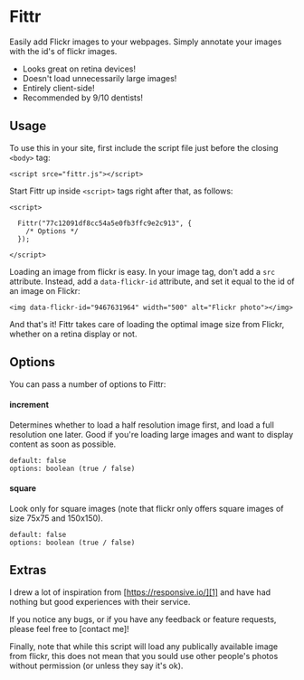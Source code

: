 Fittr
=====

Easily add Flickr images to your webpages. 
Simply annotate your images with the id's of flickr images.

 * Looks great on retina devices!
 * Doesn't load unnecessarily large images! 
 * Entirely client-side!
 * Recommended by 9/10 dentists!

Usage
-----

To use this in your site, first include the script file just before the closing ```<body>``` tag:

    <script srce="fittr.js"></script>

Start Fittr up inside ```<script>``` tags right after that, as follows: 
    
    <script>
    
      Fittr("77c12091df8cc54a5e0fb3ffc9e2c913", {
        /* Options */  
      });
    
    </script>


Loading an image from flickr is easy. In your image tag, don't add a ```src``` attribute. 
Instead, add a  ```data-flickr-id``` attribute, and set it equal to the id of an image on Flickr:

    <img data-flickr-id="9467631964" width="500" alt="Flickr photo"></img>

And that's it! Fittr takes care of loading the optimal image size from Flickr, whether on a retina display or not.


Options
-------

You can pass a number of options to Fittr:

#### increment ####
Determines whether to load a half resolution image first, and load a full resolution one later.
Good if you're loading large images and want to display content as soon as possible.
    
    default: false
    options: boolean (true / false)

#### square ####
Look only for square images (note that flickr only offers square images of size 75x75 and 150x150).

    default: false
    options: boolean (true / false)


Extras
------

I drew a lot of inspiration from [https://responsive.io/][1] and have had nothing but good experiences with 
their service. 

If you notice any bugs, or if you have any feedback or feature requests, please feel free to [contact me]!

Finally, note that while this script will load any publically available image from flickr, this does not 
mean that you sould use other people's photos without permission (or unless they say it's ok).




[1]: https://responsive.io/
[2]: http://technoheads.org/about/